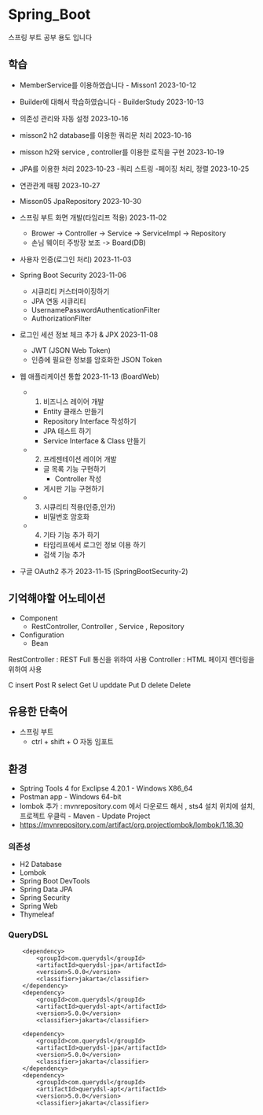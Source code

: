 # Spring_Boot
스프링 부트 공부 용도 입니다

## 학습
- MemberService를 이용하였습니다 - Misson1 2023-10-12
- Builder에 대해서 학습하였습니다 - BuilderStudy 2023-10-13
- 의존성 관리와 자동 설정  2023-10-16
- misson2 h2 database를 이용한 쿼리문 처리 2023-10-16
- misson h2와 service , controller를 이용한 로직을 구현 2023-10-19
- JPA를 이용한 처리 2023-10-23
-쿼리 스트링 -페이징 처리, 정렬 2023-10-25 
- 연관관계 매핑 2023-10-27
- Misson05  JpaRepository 2023-10-30
- 스프링 부트 화면 개발(타임리프 적용) 2023-11-02
	- Brower -> Controller -> Service -> ServiceImpl -> Repository 
	- 손님	    웨이터         주방장      보조	  -> Board(DB)
- 사용자 인증(로그인 처리) 2023-11-03 
- Spring Boot Security 2023-11-06
   - 시큐리티 커스터마이징하기
   - JPA 연동 시큐리티
   - UsernamePasswordAuthenticationFilter
   - AuthorizationFilter
- 로그인 세션 정보 체크 추가 & JPX 2023-11-08
   - JWT (JSON Web Token)
   - 인증에 필요한 정보를 암호화한 JSON Token
- 웹 애플리케이션 통합 2023-11-13 (BoardWeb)
   - 1. 비즈니스 레이어 개발
      - Entity 클래스 만들기
      - Repository Interface 작성하기
      - JPA 테스트 하기
      - Service Interface & Class 만들기
   - 2. 프레젠테이션 레이어 개발
      - 글 목록 기능 구현하기
         - Controller 작성
      - 게시판 기능 구현하기
   - 3. 시큐리티 적용(인증,인가)
      - 비밀번호 암호화
   - 4. 기타 기능 추가 하기
      - 타임리프에서 로그인 정보 이용 하기
      - 검색 기능 추가
      
- 구글 OAuth2 추가 2023-11-15 (SpringBootSecurity-2)

## 기억해야할 어노테이션
- Component
	- RestController, Controller , Service , Repository
- Configuration
	- Bean

RestController : REST Full 통신을 위하여 사용
Controller : HTML 페이지 렌더링을 위하여 사용

C insert Post
R select Get
U upddate Put
D delete Delete

## 유용한 단축어
- 스프링 부트
	- ctrl + shift + O 자동 임포트

## 환경
- Sptring Tools 4 for Exclipse 4.20.1 - Windows X86_64
- Postman app - Windows 64-bit
- lombok 추가 : mvnrepository.com 에서 다운로드 해서 , sts4 설치 위치에 설치, 프로젝트 우클릭 - Maven - Update Project
- https://mvnrepository.com/artifact/org.projectlombok/lombok/1.18.30

### 의존성
- H2 Database
- Lombok
- Spring Boot DevTools
- Spring Data JPA
- Spring Security
- Spring Web
- Thymeleaf

### QueryDSL
> <!--dependency-->
		<dependency>
			<groupId>com.querydsl</groupId>
			<artifactId>querydsl-jpa</artifactId>
			<version>5.0.0</version>
			<classifier>jakarta</classifier>
		</dependency>
		<dependency>
			<groupId>com.querydsl</groupId>
			<artifactId>querydsl-apt</artifactId>
			<version>5.0.0</version>
			<classifier>jakarta</classifier>
</dependency>

> <!--dependency-->
		<dependency>
			<groupId>com.querydsl</groupId>
			<artifactId>querydsl-jpa</artifactId>
			<version>5.0.0</version>
			<classifier>jakarta</classifier>
		</dependency>
		<dependency>
			<groupId>com.querydsl</groupId>
			<artifactId>querydsl-apt</artifactId>
			<version>5.0.0</version>
			<classifier>jakarta</classifier>
</dependency>